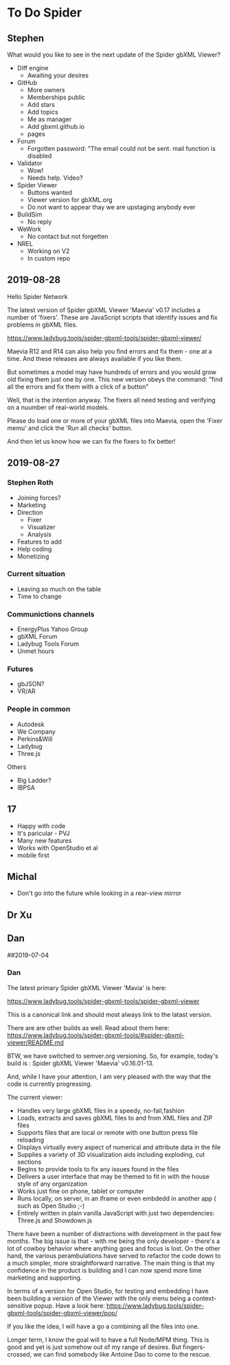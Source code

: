 # To Do Spider



## Stephen

What would you like to see in the next update of the Spider gbXML Viewer?

* Diff engine
    * Awaiting your desires
* GitHub
    * More owners
    * Memberships public
    * Add stars
    * Add topics
    * Me as manager
    * Add gbxml.github.io
    * pages
* Forum
    * Forgotten password: "The email could not be sent. mail function is disabled
* Validator
    * Wow!
    * Needs help. Video?
* Spider Viewer
    * Buttons wanted
    * Viewer version for gbXML.org
    * Do not want to appear thay we are upstaging anybody ever
* BuildSim
    * No reply
* WeWork
    * No contact but not forgetten
* NREL
    * Working on V2
    * In custom repo




## 2019-08-28




Hello Spider Network

The latest version of Spider gbXML Viewer 'Maevia' v0.17 includes a number of 'fixers'. These are JavaScript scripts that identify issues and fix problems in gbXML files.

https://www.ladybug.tools/spider-gbxml-tools/spider-gbxml-viewer/

Maevia R12 and R14 can also help you find errors and fix them - one at a time. And these releases are always available if you like them.

But sometimes a model may have hundreds of errors and you would grow old fixing them just one by one. This new version obeys the command: "find all the errors and fix them with a click of a button"

Well, that is the intention anyway. The fixers all need testing and verifying on a nuumber of real-world models.

Please do load one or more of your gbXML files into Maevia, open the 'Fixer memu' and click the 'Run all checks' button.

And then let us know how we can fix the fixers to fix better!


## 2019-08-27

### Stephen Roth

* Joining forces?
* Marketing
* Direction
    * Fixer
    * Visualizer
    * Analysis 
* Features to add
* Help coding
* Monetizing

### Current situation

* Leaving so much on the table
* Time to change

### Communictions channels

* EnergyPlus Yahoo Group
* gbXML Forum
* Ladybug Tools Forum
* Unmet hours


### Futures

* gbJSON?
* VR/AR

### People in common

* Autodesk
* We Company
* Perkins&Will
* Ladybug
* Three.js

Others

* Big Ladder?
* IBPSA



## 17


* Happy with code
* It's paricular - PVJ
* Many new features
* Works with OpenStudio et al
* mobile first



## Michal

* Don't go into the future while looking in a rear-view mirror


## Dr Xu

## Dan



##2019-07-04

### Dan


The latest primary Spider gbXML Viewer 'Mavia' is here:

https://www.ladybug.tools/spider-gbxml-tools/spider-gbxml-viewer

This is a canonical link and should most always link to the latast version.

There are are other builds as well. Read about them here: https://www.ladybug.tools/spider-gbxml-tools/#spider-gbxml-viewer/README.md 

BTW, we have switched to semver.org versioning. So, for example, today's build is : Spider gbXML Viewer 'Maevia' v0.16.01-13.

And, while I have your attention, I am very pleased with the way that the code is currently progressing.

The current viewer:

* Handles very large gbXML files in a speedy, no-fail,fashion
* Loads, extracts and saves gbXML files to and from XML files and ZIP files
* Supports files that are local or remote with one button press file reloading 
* Displays virtually every aspect of numerical and attribute data in the file
* Supplies a variety of 3D visualization aids including exploding, cut sections
* Begins to provide tools to fix any issues found in the files
* Delivers a user interface that may be themed to fit in with the house style of any organization
* Works just fine on phone, tablet or computer
* Runs locally, on server, in an iframe or even embdedd in another app ( such as Open Studio ;-)
* Entirely written in plain vanilla JavaScript with just two dependencies: Three.js and Showdown.js

There have been a number of distractions with development in the past few months. The big issue is that - with me being the only developer - there's a lot of cowboy behavior where anything goes and focus is lost. On the other hand, the various perambulations have served to refactor the code down to a much simpler, more straightforward narrative. The main thing is that my confidence in the product is building and I can now spend more time marketing and supporting.

In terms of a version for Open Studio, for testing and embedding I have been building a version of the Viewer with the only menu being a context-sensitive popup. Have a look here: https://www.ladybug.tools/spider-gbxml-tools/spider-gbxml-viewer/pop/

If you like the idea, I will have a go a combining all the files into one.

Longer term, I know the goal will to have a full Node/MPM thing. This is good and yet is just somehow out of my range of desires. But fingers-crossed, we can find somebody like Antoine Dao to come to the rescue.

